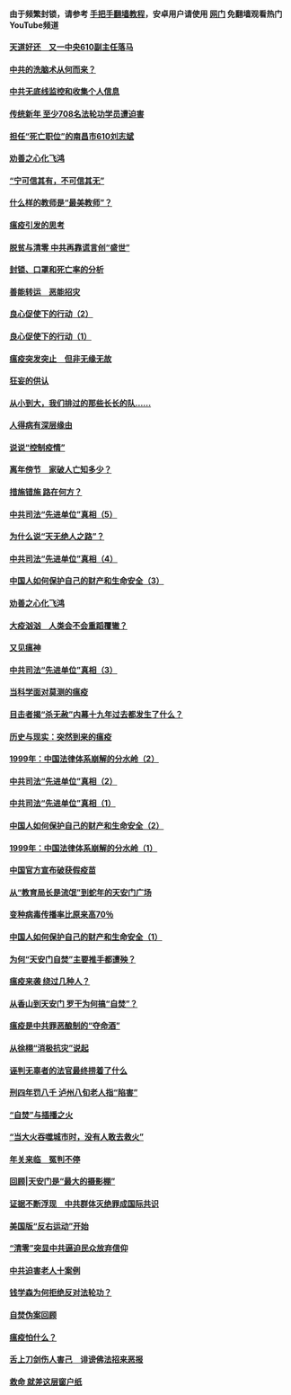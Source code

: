 #### 由于频繁封锁，请参考 [手把手翻墙教程](https://github.com/gfw-breaker/guides/wiki/)，安卓用户请使用 [网门](https://github.com/gfw-breaker/nogfw/blob/master/dl.md?t=03170000) 免翻墙观看热门YouTube频道 

#### [天道好还　又一中央610副主任落马](../pages/19/422155.md?t=03170000) 

#### [中共的洗脑术从何而来？](../pages/19/422154.md?t=03170000) 

#### [中共无底线监控和收集个人信息](../pages/19/422039.md?t=03170000) 

#### [传统新年 至少708名法轮功学员遭迫害](../pages/19/421946.md?t=03170000) 

#### [担任“死亡职位”的南昌市610刘志斌](../pages/19/421957.md?t=03170000) 

#### [劝善之心化飞鸿](../pages/19/421164.md?t=03170000) 

#### [“宁可信其有，不可信其无”](../pages/19/421691.md?t=03170000) 

#### [什么样的教师是“最美教师”？](../pages/19/421755.md?t=03170000) 

#### [瘟疫引发的思考](../pages/19/421594.md?t=03170000) 

#### [脱贫与清零 中共再靠谎言创“盛世”](../pages/19/421590.md?t=03170000) 

#### [封锁、口罩和死亡率的分析](../pages/19/421495.md?t=03170000) 

#### [善能转运　恶能招灾](../pages/19/421334.md?t=03170000) 

#### [良心促使下的行动（2）](../pages/19/421361.md?t=03170000) 

#### [良心促使下的行动（1）](../pages/19/421302.md?t=03170000) 

#### [瘟疫突发突止　但非无缘无故](../pages/19/421281.md?t=03170000) 

#### [狂妄的供认](../pages/19/421199.md?t=03170000) 

#### [从小到大，我们排过的那些长长的队……](../pages/19/421243.md?t=03170000) 

#### [人得病有深层缘由](../pages/19/420864.md?t=03170000) 

#### [说说“控制疫情”](../pages/19/420831.md?t=03170000) 

#### [离年傍节　家破人亡知多少？](../pages/19/420563.md?t=03170000) 

#### [措施错施  路在何方？](../pages/19/420076.md?t=03170000) 

#### [中共司法“先进单位”真相（5）](../pages/19/419453.md?t=03170000) 

#### [为什么说“天无绝人之路”？](../pages/19/419618.md?t=03170000) 

#### [中共司法“先进单位”真相（4）](../pages/19/419452.md?t=03170000) 

#### [中国人如何保护自己的财产和生命安全（3）](../pages/19/419405.md?t=03170000) 

#### [劝善之心化飞鸿](../pages/19/418758.md?t=03170000) 

#### [大疫汹汹　人类会不会重蹈覆辙？](../pages/19/419691.md?t=03170000) 

#### [又见瘟神](../pages/19/419225.md?t=03170000) 

#### [中共司法“先进单位”真相（3）](../pages/19/419451.md?t=03170000) 

#### [当科学面对莫测的瘟疫](../pages/19/419625.md?t=03170000) 

#### [目击者揭“杀无赦”内幕十九年过去都发生了什么？](../pages/19/419617.md?t=03170000) 

#### [历史与现实：突然到来的瘟疫](../pages/19/419619.md?t=03170000) 

#### [1999年：中国法律体系崩解的分水岭（2）](../pages/19/419455.md?t=03170000) 

#### [中共司法“先进单位”真相（2）](../pages/19/419450.md?t=03170000) 

#### [中共司法“先进单位”真相（1）](../pages/19/419449.md?t=03170000) 

#### [中国人如何保护自己的财产和生命安全（2）](../pages/19/419404.md?t=03170000) 

#### [1999年：中国法律体系崩解的分水岭（1）](../pages/19/419454.md?t=03170000) 

#### [中国官方宣布破获假疫苗](../pages/19/419504.md?t=03170000) 

#### [从“教育局长是流氓”到蛇年的天安门广场](../pages/19/419470.md?t=03170000) 

#### [变种病毒传播率比原来高70％](../pages/19/419456.md?t=03170000) 

#### [中国人如何保护自己的财产和生命安全（1）](../pages/19/419403.md?t=03170000) 

#### [为何“天安门自焚”主要推手都遭殃？](../pages/19/419348.md?t=03170000) 

#### [瘟疫来袭 绕过几种人？](../pages/19/419349.md?t=03170000) 

#### [从香山到天安门 罗干为何搞“自焚”？](../pages/19/419270.md?t=03170000) 

#### [瘟疫是中共罪恶酿制的“夺命酒”](../pages/19/419223.md?t=03170000) 

#### [从徐栩“消极抗灾”说起](../pages/19/419224.md?t=03170000) 

#### [诬判无辜者的法官最终捞着了什么](../pages/19/419268.md?t=03170000) 

#### [刑四年罚八千 泸州八旬老人指“陷害”](../pages/19/419232.md?t=03170000) 

#### [“自焚”与插播之火](../pages/19/419226.md?t=03170000) 

#### [“当大火吞噬城市时，没有人敢去救火”](../pages/19/419077.md?t=03170000) 

#### [年关来临　冤判不停](../pages/19/419093.md?t=03170000) 

#### [回顾|天安门是“最大的摄影棚”](../pages/19/380866.md?t=03170000) 

#### [证据不断浮现　中共群体灭绝罪成国际共识](../pages/19/419031.md?t=03170000) 

#### [美国版“反右运动”开始](../pages/19/419030.md?t=03170000) 

#### [“清零”突显中共逼迫民众放弃信仰](../pages/19/418995.md?t=03170000) 

#### [中共迫害老人十案例](../pages/19/418831.md?t=03170000) 

#### [钱学森为何拒绝反对法轮功？](../pages/19/418905.md?t=03170000) 

#### [自焚伪案回顾](../pages/19/418799.md?t=03170000) 

#### [瘟疫怕什么？](../pages/19/418800.md?t=03170000) 

#### [舌上刀剑伤人害己　诽谤佛法招来恶报](../pages/19/418731.md?t=03170000) 

#### [救命 就差这层窗户纸](../pages/19/418706.md?t=03170000) 

